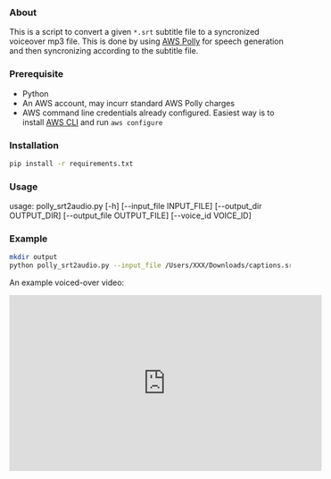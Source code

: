 ### About 
This is a script to convert a given `*.srt` subtitle file to a syncronized voiceover mp3 file. This is done by using [AWS Polly](https://aws.amazon.com/polly/) for speech generation and then syncronizing according to the subtitle file. 

### Prerequisite

- Python
- An AWS account, may incurr standard AWS Polly charges
- AWS command line credentials already configured. Easiest way is to install [AWS CLI](https://aws.amazon.com/cli/) and run `aws configure`

### Installation

```bash
pip install -r requirements.txt
```
### Usage
usage: polly_srt2audio.py [-h] [--input_file INPUT_FILE] [--output_dir OUTPUT_DIR]
                          [--output_file OUTPUT_FILE] [--voice_id VOICE_ID]

### Example
```bash
mkdir output
python polly_srt2audio.py --input_file /Users/XXX/Downloads/captions.srt --output_dir output
```
An example voiced-over video:
<iframe width="560" height="315" src="https://www.youtube.com/embed/qXMs32VSgPo" title="YouTube video player" frameborder="0" allow="accelerometer; autoplay; clipboard-write; encrypted-media; gyroscope; picture-in-picture" allowfullscreen></iframe>
